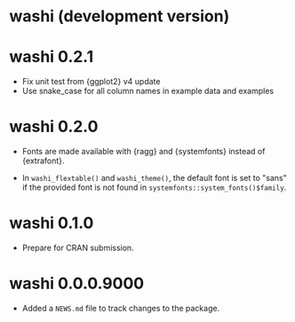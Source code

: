 # washi (development version)

# washi 0.2.1

* Fix unit test from {ggplot2} v4 update
* Use snake_case for all column names in example data and examples

# washi 0.2.0

* Fonts are made available with {ragg} and {systemfonts} instead of {extrafont}. 

* In `washi_flextable()` and `washi_theme()`, the default font is set to "sans"
  if the provided font is not found in `systemfonts::system_fonts()$family`.

# washi 0.1.0

* Prepare for CRAN submission.

# washi 0.0.0.9000

* Added a `NEWS.md` file to track changes to the package.
